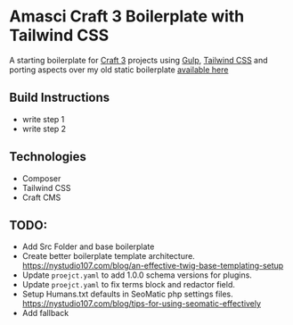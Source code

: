 # Amasci Craft 3 Boilerplate with Tailwind CSS
A starting boilerplate for [Craft 3](https://craftcms.com/) projects using [Gulp](https://gulpjs.com/), [Tailwind CSS](https://tailwindcss.com/) and porting aspects over my old static boilerplate [available here](https://github.com/terryupton/new-website-boilerplate)


## Build Instructions
- write step 1
- write step 2

## Technologies
- Composer
- Tailwind CSS
- Craft CMS

## TODO:
- Add Src Folder and base boilerplate
- Create better boilerplate template architecture.  
<https://nystudio107.com/blog/an-effective-twig-base-templating-setup>
- Update `proejct.yaml` to add 1.0.0 schema versions for plugins.
- Update `proejct.yaml` to fix terms block and redactor field.
- Setup Humans.txt defaults in SeoMatic php settings files.
<https://nystudio107.com/blog/tips-for-using-seomatic-effectively>
- Add fallback <title> tag into `head.twig` if SEOmatic fails.
- Add fallback meta tags into `head.twig` if SEOmatic fails.
- Convert Classes in components to arrays
- Convert Email QueryString to an Array (subject and body)
- Set button.twig component to switch between button and a href
- Set and test button.twig to use classes as an array and then apply this approach to other components.
